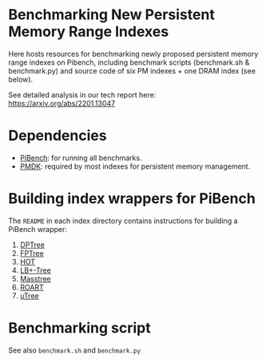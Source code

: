 # Benchmarking New Persistent Memory Range Indexes

Here hosts resources for benchmarking newly proposed persistent memory range indexes on Pibench, including benchmark scripts (benchmark.sh & benchmark.py) and source code of six PM indexes + one DRAM index (see below).

See detailed analysis in our tech report here: https://arxiv.org/abs/2201.13047

# Dependencies
* [PiBench](https://github.com/sfu-dis/pibench.git): for running all benchmarks.
* [PMDK](https://pmem.io/pmdk/): required by most indexes for persistent memory management.

# Building index wrappers for PiBench
The `README` in each index directory contains instructions for building a PiBench wrapper:
1. [DPTree](DPTree/)
2. [FPTree](FP-Tree/)
3. [HOT](Hot/)
4. [LB+-Tree](LB+-Tree/)
5. [Masstree](Masstree/)
6. [ROART](ROART/)
7. [uTree](utree/)

# Benchmarking script
See also `benchmark.sh` and `benchmark.py`

